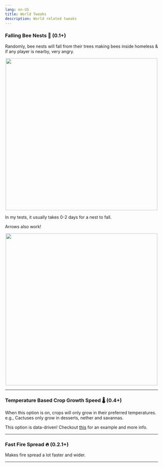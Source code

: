 ```yaml
---
lang: en-US
title: World Tweaks
description: World related tweaks
---
```


### Falling Bee Nests 🐝 (0.1+)

Randomly, bee nests will fall from their trees making bees inside homeless & if any player is nearby, very angry.

<div style="display: block;justify-content: center;text-align:center;">
<img src="/videos/bee_fall.webp" width="500"/>
</div>

In my tests, it usually takes 0-2 days for a nest to fall.

Arrows also work!

<img style="display: block; margin-left: auto; margin-right: auto;" src="/videos/bee_fall_arrow.webp" width="500">

***
### Temperature Based Crop Growth Speed 🌡️ (0.4+)

When this option is on, crops will only grow in their preferred temperatures. e.g., Cactuses only grow in desserts, nether and savannas.

This option is data-driven! Checkout [this](https://github.com/melontini/m-tweaks/blob/1.19-fabric/src/main/resources/data/m-tweaks/mt_crop_temperatures/crops/minecraft_wheat.json) for an example and more info.

***
### Fast Fire Spread 🔥 (0.2.1+)

Makes fire spread a lot faster and wider.

***
